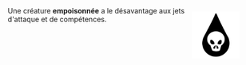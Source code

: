 <div class="warning" style='background-color:var(--bg); border-left: solid var(--title) 4px; border-radius: 4px;'>
<p style='padding:0.7em; margin-left:0.7em; display: inline-block;'>
<img src="../../Illustrations/Conditions/FinalPoisoned.png" style="width:20%;  float:right; padding:0.7em">
Une créature <b>empoisonnée</b> a le désavantage aux jets d'attaque et de compétences.<br>
</p>
</div>
